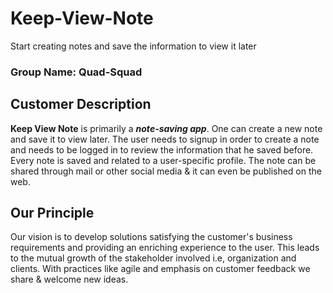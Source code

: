 # Keep-View-Note
Start creating notes and save the information to view it later
### Group Name: Quad-Squad

## Customer Description
**Keep View Note** is primarily a **_note-saving app_**. One can create a new note and save it to view later. The user needs to signup in order to create a note and needs to be logged in to review the information that he saved before. Every note is saved and related to a user-specific profile. The note can be shared through mail or other social media & it can even be published on the web.

## Our Principle
Our vision is to develop solutions satisfying the customer's business requirements and providing an enriching experience to the user. This leads to the mutual growth of the stakeholder involved i.e, organization and clients. With practices like agile and emphasis on customer feedback we share & welcome new ideas.
